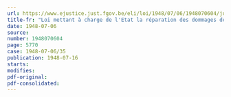```yaml
---
url: https://www.ejustice.just.fgov.be/eli/loi/1948/07/06/1948070604/justel
title-fr: "Loi mettant à charge de l'Etat la réparation des dommages de guerre aux biens nécessaires à un service public ou à la poursuite d'une fin d'intérêt général"
date: 1948-07-06
source:
number: 1948070604
page: 5770
case: 1948-07-06/35
publication: 1948-07-16
starts:
modifies:
pdf-original:
pdf-consolidated:
---
```



